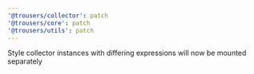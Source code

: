 ```yaml
---
'@trousers/collector': patch
'@trousers/core': patch
'@trousers/utils': patch
---
```


Style collector instances with differing expressions will now be mounted separately
